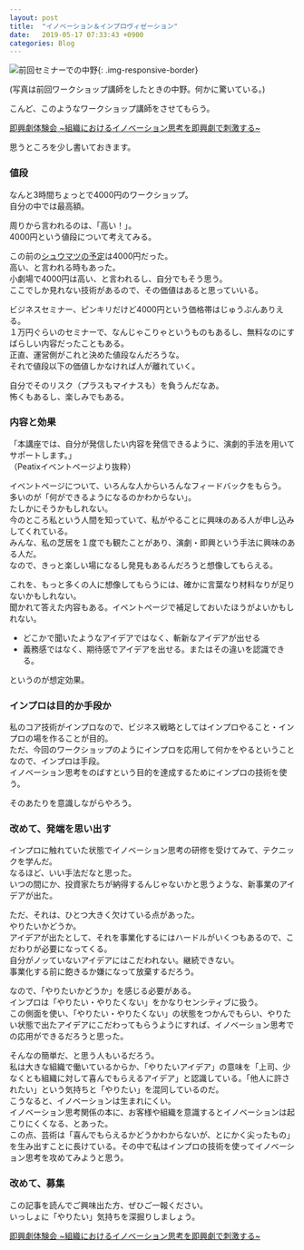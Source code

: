 ```yaml
---
layout: post
title:  "イノベーション＆インプロヴィゼーション"
date:   2019-05-17 07:33:43 +0900
categories: Blog
---
```



![前回セミナーでの中野]({{site.baseurl}}/img/20190517_01.png){: .img-responsive-border} 

(写真は前回ワークショップ講師をしたときの中野。何かに驚いている。)

こんど、このようなワークショップ講師をさせてもらう。

[即興劇体験会 ~組織におけるイノベーション思考を即興劇で刺激する~](https://impro-bz.peatix.com/)

思うところを少し書いておきます。

### 値段

なんと3時間ちょっとで4000円のワークショップ。  
自分の中では最高額。

周りから言われるのは、「高い！」。  
4000円という値段について考えてみる。

この前の[シュウマツの予定](http://plafo.info/next/syuumatu)は4000円だった。  
高い、と言われる時もあった。  
小劇場で4000円は高い、と言われるし、自分でもそう思う。  
ここでしか見れない技術があるので、その価値はあると思っていいる。

ビジネスセミナー、ピンキリだけど4000円という価格帯はじゅうぶんありえる。  
１万円ぐらいのセミナーで、なんじゃこりゃというものもあるし、無料なのにすばらしい内容だったこともある。  
正直、運営側がこれと決めた値段なんだろうな。  
それで値段以下の価値しかなければ人が離れていく。

自分でそのリスク（プラスもマイナスも）を負うんだなあ。  
怖くもあるし、楽しみでもある。

### 内容と効果

「本講座では、自分が発信したい内容を発信できるように、演劇的手法を用いてサポートします。」  
（Peatixイベントページより抜粋）

イベントページについて、いろんな人からいろんなフィードバックをもらう。  
多いのが「何ができるようになるのかわからない」。  
たしかにそうかもしれない。  
今のところ私という人間を知っていて、私がやることに興味のある人が申し込みしてくれている。  
みんな、私の芝居を１度でも観たことがあり、演劇・即興という手法に興味のある人だ。  
なので、きっと楽しい場になるし発見もあるんだろうと想像してもらえる。

これを、もっと多くの人に想像してもらうには、確かに言葉なり材料なりが足りないかもしれない。  
聞かれて答えた内容もある。イベントページで補足しておいたほうがよいかもしれない。

* どこかで聞いたようなアイデアではなく、斬新なアイデアが出せる
* 義務感ではなく、期待感でアイデアを出せる。またはその違いを認識できる。

というのが想定効果。

### インプロは目的か手段か

私のコア技術がインプロなので、ビジネス戦略としてはインプロやること・インプロの場を作ることが目的。  
ただ、今回のワークショップのようにインプロを応用して何かをやるということなので、インプロは手段。  
イノベーション思考をのばすという目的を達成するためにインプロの技術を使う。

そのあたりを意識しながらやろう。

### 改めて、発端を思い出す

インプロに触れていた状態でイノベーション思考の研修を受けてみて、テクニックを学んだ。  
なるほど、いい手法だなと思った。  
いつの間にか、投資家たちが納得するんじゃないかと思うような、新事業のアイデアが出た。

ただ、それは、ひとつ大きく欠けている点があった。  
やりたいかどうか。  
アイデアが出たとして、それを事業化するにはハードルがいくつもあるので、こだわりが必要になってくる。  
自分がノッていないアイデアにはこだわれない。継続できない。  
事業化する前に飽きるか嫌になって放棄するだろう。

なので、「やりたいかどうか」を感じる必要がある。  
インプロは「やりたい・やりたくない」をかなりセンシティブに扱う。  
この側面を使い、「やりたい・やりたくない」の状態をつかんでもらい、やりたい状態で出たアイデアにこだわってもらうようにすれば、イノベーション思考での応用ができるだろうと思った。

そんなの簡単だ、と思う人もいるだろう。  
私は大きな組織で働いているからか、「やりたいアイデア」の意味を「上司、少なくとも組織に対して喜んでもらえるアイデア」と認識している。「他人に許されたい」という気持ちと「やりたい」を混同しているのだ。  
こうなると、イノベーションは生まれにくい。  
イノベーション思考関係の本に、お客様や組織を意識するとイノベーションは起こりにくくなる、とあった。  
この点、芸術は「喜んでもらえるかどうかわからないが、とにかく尖ったもの」を生み出すことに長けている。その中で私はインプロの技術を使ってイノベーション思考を攻めてみようと思う。

### 改めて、募集

この記事を読んでご興味出た方、ぜひご一報ください。  
いっしょに「やりたい」気持ちを深掘りしましょう。

[即興劇体験会 ~組織におけるイノベーション思考を即興劇で刺激する~](https://impro-bz.peatix.com/)








